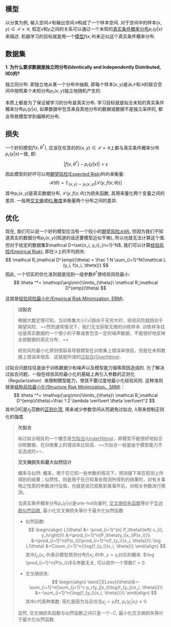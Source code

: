 ## 模型

以分类为例, 输入空间$\mathcal X$和输出空间$\mathcal Y$构成了一个样本空间. 对于空间中的样本$(x,y)\in\mathcal X \times \mathcal Y$, 假定$x$和$y$之间的关系可以通过一个未知的<u>真实条件概率分布</u>$p_r(y|x)$来描述. 机器学习的目标就是用一个<u>模型</u>$f(x; \theta)$来近似这个真实条件概率分布.

## 数据集

**1. 为什么要求数据是独立同分布(Identically and Independently Distributed, IID)的?**

独立同分布: 即独立地从某一个分布中抽取, 即每个样本$(x, y)$是从$\mathcal X$和$\mathcal Y$的联合空间中按照某个未知分布$p_r(x, y)$独立地随机产生的.

本质上都是为了保证被学习的分布是真实分布. 学习目标就是拟合未知的真实条件概率分布$p_r(y|x)$, 如果数据中包含来自其他分布的数据或数据不是独立采样的, 都会导致模型学到偏移的分布.

## 损失

一个好的模型$f(x, \theta^*)$, 应该在任意的的$(x,y)\in\mathcal X \times \mathcal Y$上都与真实条件概率分布$p_r(y|x)$一致, 即:
$$
|f(x, \theta^*)-p_r(y|x)|<\epsilon
$$
因此模型的好坏可以用<u>期望风险(Expected Risk)</u>$R(\theta)$来衡量:
$$
\mathcal R(\theta)=\mathbb E_{(x, y)\sim p_r(x, y)}[\mathcal L(y, f(x;\theta))]
$$
其中$p_r(x, y)$是真实数据分布, $\mathcal L(y, f(x;\theta))$为损失函数, 其用来量化两个变量之间的差异. 一般用<u>交叉熵</u>或<u>KL散度</u>来衡量两个分布之间的差异.

## 优化

现在, 我们可以说一个好的模型应当有一个较小的<u>期望风险$\mathcal R(\theta)$.</u> 但因为我们不知道真实的数据分布$p_r(x, y)$(知道的话还要模型近似干嘛), 所以也就无法计算这个值. 但对于给定的数据集$\mathcal D=\set{x_i, y_i}_{n=1}^N$, 我们可以计算<u>经验风险(Empirical Risk)</u>, 即在$\mathcal D$上的平均损失:
$$
\mathcal R_\mathcal D^{emp}(\theta) = \frac 1 N \sum_{i=1}^N{\mathcal L (y_i, f(x_i, \theta))}
$$
因此, 一个切实的优化准则就是找到一组参数$\theta ^*$使经验风险最小:
$$
\theta ^*= \mathop{\arg\min}\limits_{\theta}\ \mathcal R_\mathcal D^{emp}(\theta)
$$

这就是<u>经验风险最小化(Empirical Risk Minimization, ERM)</u>.

> **过拟合**
>
> 根据大数定理可知，当训练集大小$|\mathcal D|$​趋向于无穷大时，经验风险就趋向于期望风险．==然而通常情况下，我们无法获取无限的训练样本. 训练样本往往是真实数据的一个很小的子集或者包含一定的噪声数据，不能很好地反映全部数据的真实分布．==
>
> 经验风险最小化原则很容易导致模型在训练集上错误率很低，但是在未知数据上错误率很高．这就是所谓的<u>过拟合(Overfitting)</u>．

过拟合问题往往是由于训练数据少和噪声以及模型能力强等原因造成的. 为了解决过拟合问题，一般在经验风险最小化的基础上再引入参数的正则化（Regularization）来限制模型能力，使其不要过度地最小化经验风险. 这种准则就是<u>结构风险最小化(Structure Risk Minimization，SRM)</u>：
$$
\theta ^*= \mathop{\arg\min}\limits_{\theta}\ \mathcal R_\mathcal D^{emp}(\theta)+\frac 1 2 \lambda \vert\vert \theta \vert\vert^2
$$
其中$\vert\vert \theta \vert\vert$是$\mathcal l_2$范数的<u>正则化项</u>, 用来减少参数空间从而避免过拟合, $\lambda$用来控制正则化的强度.

> **欠拟合**
>
> 和过拟合相反的一个概念是<u>欠拟合(Underfitting)</u>，即模型不能很好地拟合训练数据，在训练集上的错误率比较高．==欠拟合一般是由于模型能力不足造成的==．

> **交叉熵损失和最大似然估计**
>
> 概率与似然: 概率，用于在已知一些参数的情况下，预测接下来在观测上所得到的结果；似然性，则是用于在已知某些观测所得到的结果时，对有关事物之性质的参数进行估值，也就是说已观察到某事件后，对相关参数进行猜测。
>
> 当真实条件概率分布$p_r(y|x)$是one-hot向量时, <u>交叉熵损失函数</u>等价于<u>负对数似然函数</u>, 最小化交叉熵损失等价于最大化似然函数
>
> -  似然函数: 
>    $$
>    \begin{align}
>    L(\theta) &= \prod_{i=1}^{n} P_\theta(\left( x_{i}, y_i\right))\\
>    &=\prod_{i=1}^n{P_\theta(y_i|x_i)P(x_i)}\\
>    &=\prod_{i=1}^n{P(x_i)}\prod_{i=1}^n{f_{y_i}(x_i, \theta)}\\
>    \log L(\theta) &=C\sum_{i=1}^n{\log{f_{y_i}(x_i, \theta)}}
>    \end{align}
>    $$
>     其中$f_{y_i}(x_i, \theta)$表示模型预测分布$f(x_i;\theta)$中, $y=y_i$对应的概率. $\log \prod_{i=1}^n{P(x_i)}$与参数无关, 可以视作一个常数$C>0$.
>
> - 交叉熵损失: 
>    $$
>    \begin{align}
>    \text{CELoss}(\theta)&=-\sum_{i=1}^n{\sum_{j=1}^c p_r(y_j|x_i)\log{f_{y_j}(x_i, \theta)}}\\
>    &=-\sum_{i=1}^n{\log{f_{y_i}(x_i, \theta)}}\\
>    \end{align}
>    $$
>    其中$c$代表种类数.  简化是因为当且仅当$y_j=y_i$时, $p_r(y_j|x_i)\neq0$.
>
> 显然, 交叉熵损失函数与似然函数之间只差一个$-C$, 最小化交叉熵损失等价于最大化似然函数.

